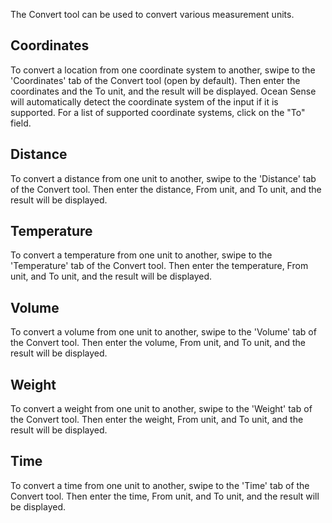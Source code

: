 The Convert tool can be used to convert various measurement units.

## Coordinates
To convert a location from one coordinate system to another, swipe to the 'Coordinates' tab of the Convert tool (open by default). Then enter the coordinates and the To unit, and the result will be displayed. Ocean Sense will automatically detect the coordinate system of the input if it is supported. For a list of supported coordinate systems, click on the "To" field.

## Distance
To convert a distance from one unit to another, swipe to the 'Distance' tab of the Convert tool. Then enter the distance, From unit, and To unit, and the result will be displayed.

## Temperature
To convert a temperature from one unit to another, swipe to the 'Temperature' tab of the Convert tool. Then enter the temperature, From unit, and To unit, and the result will be displayed.

## Volume
To convert a volume from one unit to another, swipe to the 'Volume' tab of the Convert tool. Then enter the volume, From unit, and To unit, and the result will be displayed.

## Weight
To convert a weight from one unit to another, swipe to the 'Weight' tab of the Convert tool. Then enter the weight, From unit, and To unit, and the result will be displayed.

## Time
To convert a time from one unit to another, swipe to the 'Time' tab of the Convert tool. Then enter the time, From unit, and To unit, and the result will be displayed.